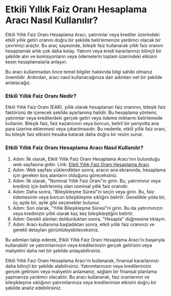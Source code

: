 Etkili Yıllık Faiz Oranı Hesaplama Aracı Nasıl Kullanılır?
==========================================================

Etkili Yıllık Faiz Oranı Hesaplama Aracı, yatırımlar veya krediler üzerindeki etkili yıllık getiri oranını doğru bir şekilde belirlemenize yardımcı olacak bir çevrimiçi araçtır. Bu araç sayesinde, bileşik faiz kullanarak yıllık faiz oranını hesaplamak artık çok daha kolay. Yatırım veya kredi kararlarınızı bilinçli bir şekilde alın ve komisyonların veya ödemelerin toplam üzerindeki etkisini kesin hesaplamalarla anlayın.

Bu aracı kullanmadan önce temel bilgiler hakkında bilgi sahibi olmanız önemlidir. Ardından, aracı nasıl kullanacağınıza dair adımları net bir şekilde anlatacağız.

### Etkili Yıllık Faiz Oranı Nedir?

Etkili Yıllık Faiz Oranı (EAR), yıllık olarak hesaplanan faiz oranının, bileşik faiz faktörünü de içerecek şekilde ayarlanmış halidir. Bu hesaplama yöntemi, yatırımlar veya kredilerdeki gerçek getiri veya ödeme miktarını belirlemede kullanılır. Bileşik faiz, faiz kazancının veya borcun, belirli bir periyotta ana para üzerine eklenmesi veya çıkarılmasıdır. Bu nedenle, etkili yıllık faiz oranı, bu bileşik faiz etkisini hesaba katarak daha doğru bir resim sunar.

### Etkili Yıllık Faiz Oranı Hesaplama Aracı Nasıl Kullanılır?

1. Adım: İlk olarak, Etkili Yıllık Faiz Oranı Hesaplama Aracı'nın bulunduğu web sayfasına gidin. Link: [Etkili Yıllık Faiz Oranı Hesaplama Aracı](https://www.onlinecalculatorsfree.com/tr/financial/effective-annual-rate-calculator.html)
2. Adım: Web sayfası yüklendikten sonra, aracın ana ekranında, hesaplama için gereken boş alanların olduğunu göreceksiniz.
3. Adım: İlk olarak, "Nominal Yıllık Faiz Oranı"nı girin. Bu, yatırımınız veya krediniz için belirlenmiş olan nominal yıllık faiz oranıdır.
4. Adım: Daha sonra, "Bileşikleşme Süresi"ni seçin veya girin. Bu, faiz ödemesinin veya borcun bileşikleşme sıklığını belirtir. Genellikle yılda bir, üç ayda bir, aylık gibi seçenekler bulunur.
5. Adım: Son olarak, "Yıllık Bileşikleşme Süresi"ni girin. Bu da yatırımınızın veya kredinizin yıllık olarak kaç kez bileşikleştiğini belirtir.
6. Adım: Gerekli alanları doldurduktan sonra, "Hesapla" düğmesine tıklayın.
7. Adım: Aracı kullanıma başladıktan sonra, etkili yıllık faiz oranınızı ve gerekli detayları görüntüleyebileceksiniz.

Bu adımları takip ederek, Etkili Yıllık Faiz Oranı Hesaplama Aracı'nı başarıyla kullanabilir ve yatırımlarınızın veya kredilerinizin gerçek getirisini veya maliyetini daha net bir şekilde anlayabilirsiniz.

Etkili Yıllık Faiz Oranı Hesaplama Aracı'nı kullanarak, finansal kararlarınızı daha bilinçli bir şekilde alabilirsiniz. Yatırımlarınızın veya kredilerinizin gerçek getirisini veya maliyetini anlamanız, sağlam bir finansal planlama yapmanıza yardımcı olacaktır. Bu aracı kullanarak, faiz oranlarının ve bileşikleşme sıklığının yatırımlarınıza veya kredilerinize etkisini doğru bir şekilde analiz edebilirsiniz.